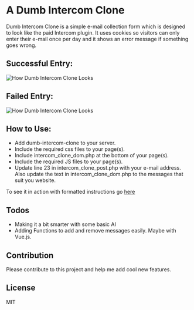 # A Dumb Intercom Clone

Dumb Intercom Clone is a simple e-mail collection form which is designed to look like the paid Intercom plugin. It uses cookies so visitors can only enter their e-mail once per day and it shows an error message if something goes wrong.


## Successful Entry:
![How Dumb Intercom Clone Looks](https://dumb-intercom-clone.helloromero.co.uk/view.gif)


## Failed Entry: 
![How Dumb Intercom Clone Looks](https://dumb-intercom-clone.helloromero.co.uk/view-error.gif)


## How to Use:

 * Add dumb-intercom-clone to your server.
 * Include the required css files to your page(s).
 * Include intercom_clone_dom.php at the bottom of your page(s).
 * Include the required JS files to your page(s).
 * Update line 23 in intercom_clone_post.php with your e-mail address. Also update the text in intercom_clone_dom.php to the messages that suit you website.

To see it in action with formatted instructions go [here](https://dumb-intercom-clone.helloromero.co.uk/)

## Todos
 * Making it a bit smarter with some basic AI
 * Adding Functions to add and remove messages easily. Maybe with Vue.js. 

## Contribution
Please contribute to this project and help me add cool new features.

## License
MIT

